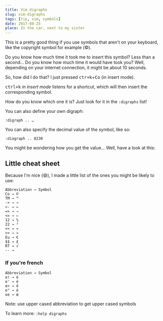 ```yaml
---
title: Vim digraphs
slug: vim-digraphs
tags: [tip, vim, symbols]
date: 2017-08-25
place: In the car, next to my sister
---
```


This is a pretty good thing if you use symbols that aren't on your keyboard, like
the copyright symbol for example (©).

Do you know how much time it took me to insert this symbol? Less than a second...
Do you know how much time it would have took you? Well, depending on your
internet connection, it might be about 10 seconds.

So, how did I do that? I just pressed <kbd>ctr+k</kbd>+<kbd>Co</kbd> (in insert
mode).

<kbd>ctrl+k</kbd> *in insert mode* listens for a shortcut, which will then insert
the corresponding symbol.

How do you know which one it is? Just look for it in the `:digraphs` list!

You can also define your own digraph:

```vim
:digraph .. …
```

You can also specify the decimal value of the symbol, like so:

```vim
:diagraph .. 8230
```

You might be wondering how you get the value... Well, have a look at this: <tiplink to="vim-ascii.md"></tiplink>

## Little cheat sheet

Because I'm nice (:smile:), I made a little list of the ones you might be likely
to use:

    Abbreviation → Symbol 
    Co → ©
    TM → ™
    -> → →
    <- → ←
    => → ⇒
    <= → ⇐
    12 → ½
    22 → ²
    << → «
    >> → »
    Eu → €
    $$ → £
    RT → √
    -- → ­


### If you're french

    Abbreviation → Symbol
    e! → è
    e' → é
    e> → ê
    e" → ë
    oe → œ

Note: use upper cased abbreviation to get upper cased symbols

To learn more: `:help digraphs`

